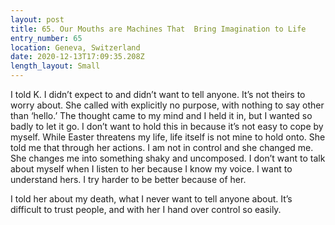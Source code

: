 ```yaml
---
layout: post
title: 65. Our Mouths are Machines That  Bring Imagination to Life
entry_number: 65
location: Geneva, Switzerland
date: 2020-12-13T17:09:35.208Z
length_layout: Small
---
```

I told K. I didn’t expect to and didn’t want to tell anyone. It’s not theirs to worry about. She called with explicitly no purpose, with nothing to say other than ‘hello.’ The thought came to my mind and I held it in, but I wanted so badly to let it go. I don’t want to hold this in because it’s not easy to cope by myself. While Easter threatens my life, life itself is not mine to hold onto. She told me that through her actions. I am not in control and she changed me. She changes me into something shaky and uncomposed. I don’t want to talk about myself when I listen to her because I know my voice. I want to understand hers. I try harder to be better because of her.

I told her about my death, what I never want to tell anyone about. It’s difficult to trust people, and with her I hand over control so easily.